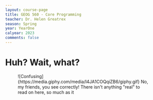 ```yaml
---
layout: course-page
title: GEOG 560 - Core Programming
teacher: Dr. Helen Greatrex
season: Spring
year: YearOne
calyear: 2023
comments: false
---
```


# Huh? Wait, what? 
<figure>
    ![Confusing]{https://media.giphy.com/media/l4JA1COQqiZB6/giphy.gif}
No, my friends, you see correctly! There isn't anything "real" to read on here, so much as it
